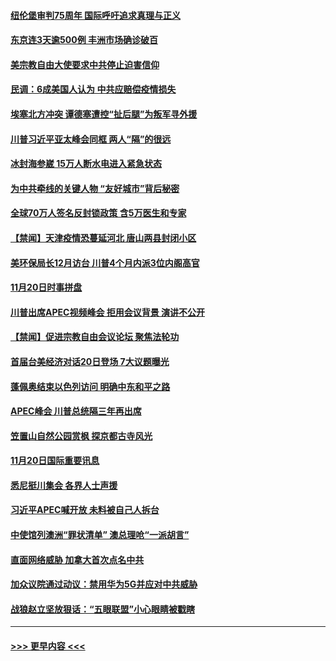 #### [纽伦堡审判75周年 国际呼吁追求真理与正义](../pages/prog202/a102992371.md?t=11220302) 
#### [东京连3天逾500例 丰洲市场确诊破百](../pages/prog202/a102992089.md?t=11220302) 
#### [美宗教自由大使要求中共停止迫害信仰](../pages/prog202/a102992042.md?t=11220302) 
#### [民调：6成美国人认为 中共应赔偿疫情损失](../pages/prog202/a102992024.md?t=11220302) 
#### [埃塞北方冲突 谭德塞遭控“扯后腿”为叛军寻外援](../pages/prog202/a102991999.md?t=11220302) 
#### [川普习近平亚太峰会同框 两人“隔”的很远](../pages/prog202/a102991988.md?t=11220302) 
#### [冰封海参崴 15万人断水电进入紧急状态](../pages/prog202/a102991965.md?t=11220302) 
#### [为中共牵线的关键人物 “友好城市”背后秘密](../pages/prog202/a102991931.md?t=11220302) 
#### [全球70万人签名反封锁政策 含5万医生和专家](../pages/prog202/a102991871.md?t=11220302) 
#### [【禁闻】天津疫情恐蔓延河北 唐山两县封闭小区](../pages/prog202/a102991789.md?t=11220302) 
#### [美环保局长12月访台 川普4个月内派3位内阁高官](../pages/prog202/a102991701.md?t=11220302) 
#### [11月20日时事拼盘](../pages/prog202/a102991773.md?t=11220302) 
#### [川普出席APEC视频峰会 拒用会议背景 演讲不公开](../pages/prog202/a102991689.md?t=11220302) 
#### [【禁闻】促进宗教自由会议论坛 聚焦法轮功](../pages/prog202/a102991735.md?t=11220302) 
#### [首届台美经济对话20日登场 7大议题曝光](../pages/prog202/a102991592.md?t=11220302) 
#### [蓬佩奥结束以色列访问 明确中东和平之路](../pages/prog202/a102991578.md?t=11220302) 
#### [APEC峰会 川普总统隔三年再出席](../pages/prog202/a102991540.md?t=11220302) 
#### [笠置山自然公园赏枫 探京都古寺风光](../pages/prog202/a102991523.md?t=11220302) 
#### [11月20日国际重要讯息](../pages/prog202/a102991427.md?t=11220302) 
#### [悉尼挺川集会 各界人士声援](../pages/prog202/a102991417.md?t=11220302) 
#### [习近平APEC喊开放 未料被自己人拆台](../pages/prog202/a102991199.md?t=11220302) 
#### [中使馆列澳洲“罪状清单” 澳总理呛“一派胡言”](../pages/prog202/a102990961.md?t=11220302) 
#### [直面网络威胁 加拿大首次点名中共](../pages/prog202/a102991001.md?t=11220302) 
#### [加众议院通过动议：禁用华为5G并应对中共威胁](../pages/prog202/a102990921.md?t=11220302) 
#### [战狼赵立坚放狠话：“五眼联盟”小心眼睛被戳瞎](../pages/prog202/a102990885.md?t=11220302) 

----
#### [ >>> 更早内容 <<< ](../indexes/prog202-earlier.md)
